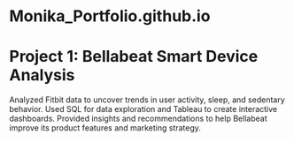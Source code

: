 # Monika_Portfolio.github.io
# Project 1: Bellabeat Smart Device Analysis
Analyzed Fitbit data to uncover trends in user activity, sleep, and sedentary behavior. Used SQL for data exploration and Tableau to create interactive dashboards. Provided insights and recommendations to help Bellabeat improve its product features and marketing strategy.
